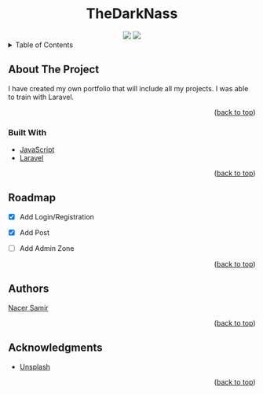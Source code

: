 
<div align="center">
    <h1>TheDarkNass</h1>
    <img src="https://i.ibb.co/P1Dsk2v/thedarknass1.png">
    <img src="https://i.ibb.co/HKK6y4y/thedarknass2.png">
</div>

<!-- TABLE OF CONTENTS -->
<details>
  <summary>Table of Contents</summary>
  <ol>
    <li>
      <a href="#about-the-project">About The Project</a>
      <ul>
        <li><a href="#built-with">Built With</a></li>
      </ul>
    </li>
    <li><a href="#roadmap">Roadmap</a></li>
    <li><a href="#contact">Contact</a></li>
    <li><a href="#acknowledgments">Acknowledgments</a></li>
  </ol>
</details>



<!-- ABOUT THE PROJECT -->
## About The Project

I have created my own portfolio that will include all my projects. I was able to train with Laravel.


<p align="right">(<a href="#top">back to top</a>)</p>


### Built With

* [JavaScript](https://www.javascript.com/)
* [Laravel](https://laravel.com)

<p align="right">(<a href="#top">back to top</a>)</p>


<!-- ROADMAP -->
## Roadmap

- [x] Add Login/Registration
- [x] Add Post
- [ ] Add Admin Zone


<p align="right">(<a href="#top">back to top</a>)</p>


<!-- Authors -->
## Authors

[Nacer Samir](https://github.com/nass22)

<p align="right">(<a href="#top">back to top</a>)</p>


<!-- ACKNOWLEDGMENTS -->
## Acknowledgments

* [Unsplash](https://unsplash.com)


<p align="right">(<a href="#top">back to top</a>)</p>
